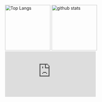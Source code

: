 <p align="left"> 
  <img alt="Top Langs" height="150px" src="https://github-readme-stats.vercel.app/api/top-langs/?username=chikachan0522&layout=compact&show_icons=true" />
  <img alt="github stats" height="150px" src="https://github-readme-stats.vercel.app/api?username=chikachan0522&show_icons=ture" />
  <iframe src="https://tryhackme.com/api/v2/badges/public-profile?userPublicId=4023494" style='border:none;'></iframe>
</p>
